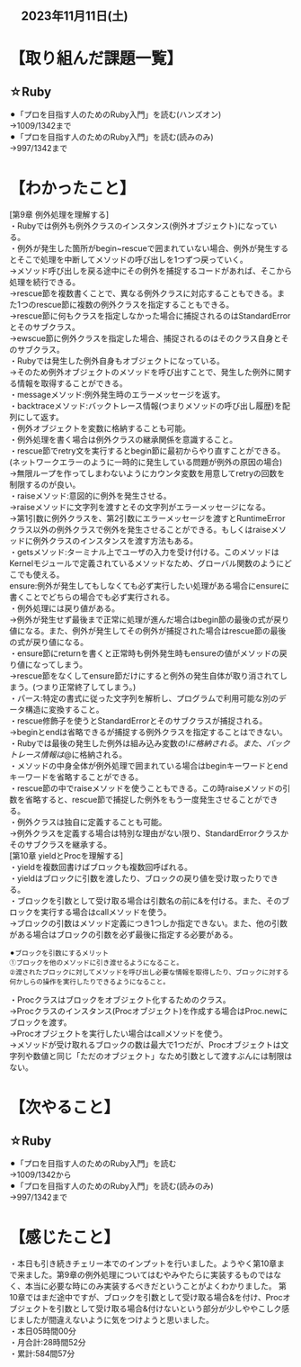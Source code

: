 ## 　2023年11月11日(土)
# 【取り組んだ課題一覧】
## ☆Ruby
⚫︎「プロを目指す人のためのRuby入門」を読む(ハンズオン)<br>
→1009/1342まで<br>
⚫︎「プロを目指す人のためのRuby入門」を読む(読みのみ)<br>
→997/1342まで<br>
# 【わかったこと】
[第9章 例外処理を理解する]<br>
・Rubyでは例外も例外クラスのインスタンス(例外オブジェクト)になっている。<br>
・例外が発生した箇所がbegin~rescueで囲まれていない場合、例外が発生するとそこで処理を中断してメソッドの呼び出しを1つずつ戻っていく。<br>
→メソッド呼び出しを戻る途中にその例外を捕捉するコードがあれば、そこから処理を続行できる。<br>
→rescue節を複数書くことで、異なる例外クラスに対応することもできる。また1つのrescue節に複数の例外クラスを指定することもできる。<br>
→rescue節に何もクラスを指定しなかった場合に捕捉されるのはStandardErrorとそのサブクラス。<br>
→ewscue節に例外クラスを指定した場合、捕捉されるのはそのクラス自身とそのサブクラス。<br>
・Rubyでは発生した例外自身もオブジェクトになっている。<br>
→そのため例外オブジェクトのメソッドを呼び出すことで、発生した例外に関する情報を取得することができる。<br>
・messageメソッド:例外発生時のエラーメッセージを返す。<br>
・backtraceメソッド:バックトレース情報(つまりメソッドの呼び出し履歴)を配列にして返す。<br>
・例外オブジェクトを変数に格納することも可能。<br>
・例外処理を書く場合は例外クラスの継承関係を意識すること。<br>
・rescue節でretry文を実行するとbegin節に最初からやり直すことができる。(ネットワークエラーのように一時的に発生している問題が例外の原因の場合)<br>
→無限ループを作ってしまわないようにカウンタ変数を用意してretryの回数を制限するのが良い。<br>
・raiseメソッド:意図的に例外を発生させる。<br>
→raiseメソッドに文字列を渡すとその文字列がエラーメッセージになる。<br>
→第1引数に例外クラスを、第2引数にエラーメッセージを渡すとRuntimeErrorクラス以外の例外クラスで例外を発生させることができる。もしくはraiseメソッドに例外クラスのインスタンスを渡す方法もある。<br>
・getsメソッド:ターミナル上でユーザの入力を受け付ける。このメソッドはKernelモジュールで定義されているメソッドなため、グローバル関数のようにどこでも使える。<br>
ensure:例外が発生してもしなくても必ず実行したい処理がある場合にensureに書くことでどちらの場合でも必ず実行される。<br>
・例外処理には戻り値がある。<br>
→例外が発生せず最後まで正常に処理が進んだ場合はbegin節の最後の式が戻り値になる。また、例外が発生してその例外が捕捉された場合はrescue節の最後の式が戻り値になる。<br>
・ensure節にreturnを書くと正常時も例外発生時もensureの値がメソッドの戻り値になってしまう。<br>
→rescue節をなくしてensure節だけにすると例外の発生自体が取り消されてしまう。(つまり正常終了してしまう。)<br>
・パース:特定の書式に従った文字列を解析し、プログラムで利用可能な別のデータ構造に変換すること。<br>
・rescue修飾子を使うとStandardErrorとそのサブクラスが捕捉される。<br>
→beginとendは省略できるが捕捉する例外クラスを指定することはできない。<br>
・Rubyでは最後の発生した例外は組み込み変数の$!に格納される。また、バックトレース情報は$@に格納される。<br>
・メソッドの中身全体が例外処理で囲まれている場合はbeginキーワードとendキーワードを省略することができる。<br>
・rescue節の中でraiseメソッドを使うこともできる。この時raiseメソッドの引数を省略すると、rescue節で捕捉した例外をもう一度発生させることができる。<br>
・例外クラスは独自に定義することも可能。<br>
→例外クラスを定義する場合は特別な理由がない限り、StandardErrorクラスかそのサブクラスを継承する。<br>
[第10章 yieldとProcを理解する]<br>
・yieldを複数回書けばブロックも複数回呼ばれる。<br>
・yieldはブロックに引数を渡したり、ブロックの戻り値を受け取ったりできる。<br>
・ブロックを引数として受け取る場合は引数名の前に&を付ける。また、そのブロックを実行する場合はcallメソッドを使う。<br>
→ブロックの引数はメソッド定義につき1つしか指定できない。また、他の引数がある場合はブロックの引数を必ず最後に指定する必要がある。<br>
```
⚫︎ブロックを引数にするメリット
①ブロックを他のメソッドに引き渡せるようになること。
②渡されたブロックに対してメソッドを呼び出し必要な情報を取得したり、ブロックに対する何かしらの操作を実行したりできるようになること。
```
・Procクラスはブロックをオブジェクト化するためのクラス。<br>
→Procクラスのインスタンス(Procオブジェクト)を作成する場合はProc.newにブロックを渡す。<br>
→Procオブジェクトを実行したい場合はcallメソッドを使う。<br>
→メソッドが受け取れるブロックの数は最大で1つだが、Procオブジェクトは文字列や数値と同じ「ただのオブジェクト」なため引数として渡すぶんには制限はない。<br>
# 【次やること】
## ☆Ruby
⚫︎「プロを目指す人のためのRuby入門」を読む<br>
→1009/1342から<br>
⚫︎「プロを目指す人のためのRuby入門」を読む(読みのみ)<br>
→997/1342まで<br>
# 【感じたこと】
・本日も引き続きチェリー本でのインプットを行いました。ようやく第10章まで来ました。第9章の例外処理についてはむやみやたらに実装するものではなく、本当に必要な時にのみ実装するべきだということがよくわかりました。
第10章ではまだ途中ですが、ブロックを引数として受け取る場合&を付け、Procオブジェクトを引数として受け取る場合&付けないという部分が少しややこしク感じましたが間違えないように気をつけようと思いました。<br>
・本日05時間00分<br>
・月合計:28時間52分<br>
・累計:584間57分<br>
